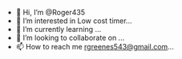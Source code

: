 - 👋 Hi, I’m @Roger435
- 👀 I’m interested in Low cost timer...
- 🌱 I’m currently learning ...
- 💞️ I’m looking to collaborate on ...
- 📫 How to reach me rgreenes543@gmail.com...

<!---
Roger435/Roger435 is a ✨ special ✨ repository because its `README.md` (this file) appears on your GitHub profile.
You can click the Preview link to take a look at your changes.
--->
